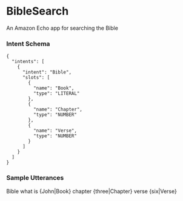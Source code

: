 # BibleSearch
An Amazon Echo app for searching the Bible

### Intent Schema
```
{
  "intents": [
    {
      "intent": "Bible",
      "slots": [
        {
          "name": "Book",
          "type": "LITERAL"
        },
        {
          "name": "Chapter",
          "type": "NUMBER"
        },
        {
          "name": "Verse",
          "type": "NUMBER"
        }
      ]
    }
  ]
}
```
### Sample Utterances
Bible what is {John|Book} chapter {three|Chapter} verse {six|Verse}
